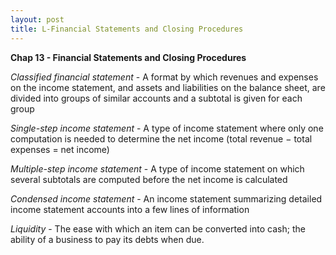 ```yaml
---
layout: post
title: L-Financial Statements and Closing Procedures
--- 
```


**Chap 13 - Financial Statements and Closing Procedures**





*Classified financial statement* - A format by which revenues and expenses on the income statement, and assets and liabilities on the balance sheet, are divided into groups of similar accounts and a subtotal is given for each group

*Single-step income statement* - A type of income statement where only one computation is needed to determine the net income (total revenue − total expenses = net income)

*Multiple-step income statement* - A type of income statement on which several subtotals are computed before the net income is calculated

*Condensed income statement* - An income statement summarizing detailed income statement accounts into a few lines of information


*Liquidity* - The ease with which an item can be converted into cash; the ability of a business to pay its debts when due.

